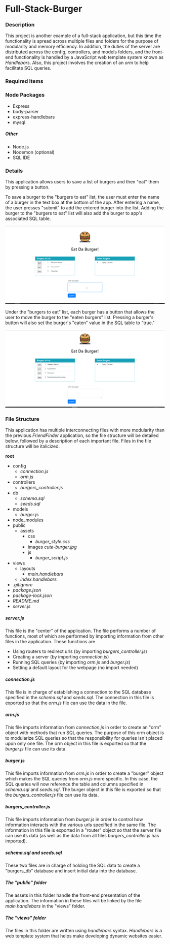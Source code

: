# Full-Stack-Burger

### Description

This project is another example of a full-stack application, but this time the functionality is spread across multiple files and folders for the purpose of modularity and memory efficiency. In addition, the duties of the server are distributed across the config, controllers, and models folders, and the front-end functionality is handled by a JavaScript web template system known as _Handlebars_. Also, this project involves the creation of an _orm_ to help facilitate SQL queries.

### Required Items

### Node Packages
* Express
* body-parser
* express-handlebars
* mysql

##### Other
* Node.js
* Nodemon (optional)
* SQL IDE

### Details

This application allows users to save a list of burgers and then "eat" them by pressing a button.

To save a burger to the "burgers to eat" list, the user must enter the name of a burger in the text box at the bottom of the app. After entering a name, the user presses "submit" to add the entered burger into the list. Adding the burger to the "burgers to eat" list will also add the burger to app's associated SQL table.

![add_burger](https://github.com/Mattmej/Full-Stack-Burger/blob/master/public/assets/gifs/add_burger.gif)



Under the "burgers to eat" list, each burger has a button that allows the user to move the burger to the "eaten burgers" list. Pressing a burger's button will also set the burger's "eaten" value in the SQL table to "true."

![eat_burger](https://github.com/Mattmej/Full-Stack-Burger/blob/master/public/assets/gifs/eat_burger.gif)

### File Structure

This application has multiple interconnecting files with more modularity than the previous _FriendFinder_ application, so the file structure will be detailed below, followed by a description of each important file. Files in the file structure will be italicized.

__root__

* config
    * _connection.js_
    * _orm.js_
* controllers
    * *burgers_controller.js*
* db
    * _schema.sql_
    * _seeds.sql_
* models
    * _burger.js_
* node_modules
* public
    * assets
        * css
            * *burger_style.css*
        * images
            _cute-burger.jpg_
        * js
            * *burger_script.js*
* views
    * layouts
        * _main.handlebars_
    * _index.handlebars_
* _.gitignore_
* _package.json_
* _package-lock.json_
* _README.md_
* _server.js_

##### server.js

This file is the "center" of the application. The file performs a number of functions, most of which are performed by importing information from other files in the application. These functions are

* Using routers to redirect urls (by importing *burgers_controller.js*)
* Creating a server (by importing _connection.js_)
* Running SQL queries (by importing _orm.js_ and _burger.js_)
* Setting a default layout for the webpage (no import needed)

##### connection.js

This file is in charge of establishing a connection to the SQL database specified in the _schema.sql_ and _seeds.sql_. The connection in this file is exported so that the _orm.js_ file can use the data in the file.

##### orm.js 

This file imports information from _connection.js_ in order to create an "orm" object with methods that run SQL queries. The purpose of this orm object is to modularize SQL queries so that the responsibility for queries isn't placed upon only one file. The orm object in this file is exported so that the _burger.js_ file can use its data.

##### burger.js

This file imports information from _orm.js_ in order to create a "burger" object which makes the SQL queries from _orm.js_ more specific. In this case, the SQL queries will now reference the table and columns specified in _schema.sql_ and _seeds.sql_. The burger object in this file is exported so that the *burgers_controller.js* file can use its data.

##### burgers_controller.js

This file imports information from _burger.js_ in order to control how information interacts with the various urls specified in the same file. The information in this file is exported in a "router" object so that the server file can use its data (as well as the data from all files *burgers_controller.js* has imported).

##### schema.sql and seeds.sql

These two files are in charge of holding the SQL data to create a "burgers_db" database and insert initial data into the database.

##### The "public" folder

The assets in this folder handle the front-end presentation of the application. The information in these files will be linked by the file _main.handlebars_ in the "views" folder.

##### The "views" folder

The files in this folder are written using _handlebars_ syntax. _Handlebars_ is a web template system that helps make developing dynamic websites easier. 